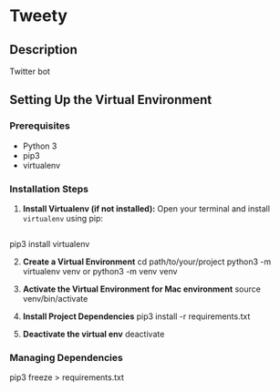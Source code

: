 # Tweety

## Description
Twitter bot

## Setting Up the Virtual Environment

### Prerequisites
- Python 3
- pip3
- virtualenv

### Installation Steps

1. **Install Virtualenv (if not installed):**
  Open your terminal and install `virtualenv` using pip:
   ```bash
  pip3 install virtualenv

2. **Create a Virtual Environment**
  cd path/to/your/project
  python3 -m virtualenv venv or python3 -m venv venv

3. **Activate the Virtual Environment for Mac environment**
  source venv/bin/activate

4. **Install Project Dependencies**
  pip3 install -r requirements.txt

5. **Deactivate the virtual env**
  deactivate


### Managing Dependencies
  pip3 freeze > requirements.txt





